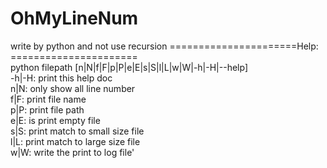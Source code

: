 # OhMyLineNum 

write by python and not use recursion
======================Help: ======================\
python filepath [n|N|f|F|p|P|e|E|s|S|l|L|w|W|-h|-H|--help]\
        -h|-H: print this help doc\
        n|N: only show all line number\
        f|F: print file name \
        p|P: print file path\
        e|E: is print empty file\
        s|S: print match to small size file\
        l|L: print match to large size file\
        w|W: write the print to log file'
